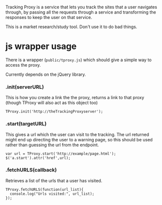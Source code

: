 Tracking Proxy is a service that lets you track the sites that a user navigates through, by passing all the requests through a service and transforming the responses to keep the user on that service.

This is a market research/study tool.  Don't use it to do bad things.

# js wrapper usage

There is a wrapper (`public/tproxy.js`) which should give a simple way to access the proxy.

Currently depends on the jQuery library.

### .init(serverURL)

This is how you create a link the the proxy, returns a link to that proxy (though TProxy will also act as this object too)

    TProxy.init('http://theTrackingProxyserver');

### .start(targetURL)

This gives a url which the user can visit to the tracking.  The url returned might end up directing the user to a warning page,  so this should be used rather than guessing the url from the endpoint.

    var url = TProxy.start('http://example/page.html');
    $('a.start').attr('href',url);

### .fetchURLS(callback)

Retrieves a list of the urls that a user has visited.

    TProxy.fetchURLS(function(url_list){
      console.log("Urls visited:", url_list);
    });

